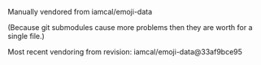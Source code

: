 Manually vendored from iamcal/emoji-data

(Because git submodules cause more problems then they are worth for a
single file.)

Most recent vendoring from revision:
iamcal/emoji-data@33af9bce95
